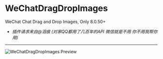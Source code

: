 # WeChatDragDropImages
 WeChat Chat Drag and Drop Images, Only 8.0.50+

- *插件请求来自@泪痕 (对家QQ都用了几百年的API 微信就是不用 你不用我帮你用)*

 ---
 ![WeChatDragDropImages Preview](https://img.ikstatic.cn/MTc2MTMzNDc1MjEzOCMzMDkjanBn.jpg)